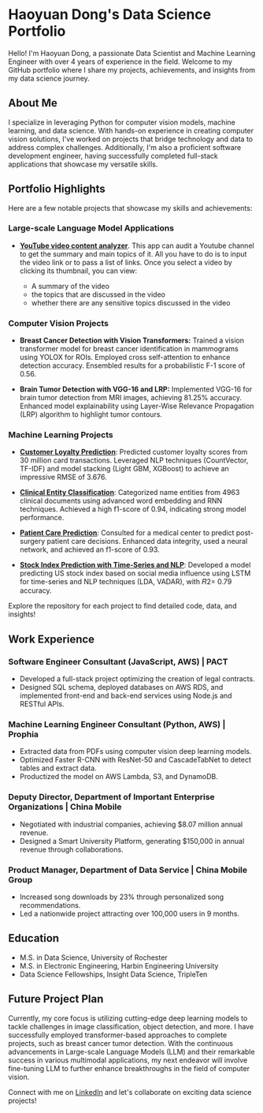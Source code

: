 <!--
**stemgene/stemgene** is a ✨ _special_ ✨ repository because its `README.md` (this file) appears on your GitHub profile.

Here are some ideas to get you started:

- 🔭 I’m currently working on ...
- 🌱 I’m currently learning ...
- 👯 I’m looking to collaborate on ...
- 🤔 I’m looking for help with ...
- 💬 Ask me about ...
- 📫 How to reach me: ...
- 😄 Pronouns: ...
- ⚡ Fun fact: ...
-->

# Haoyuan Dong's Data Science Portfolio

Hello! I'm Haoyuan Dong, a passionate Data Scientist and Machine Learning Engineer with over 4 years of experience in the field. Welcome to my GitHub portfolio where I share my projects, achievements, and insights from my data science journey.

## About Me

I specialize in leveraging Python for computer vision models, machine learning, and data science. With hands-on experience in creating computer vision solutions, I've worked on projects that bridge technology and data to address complex challenges. Additionally, I'm also a proficient software development engineer, having successfully completed full-stack applications that showcase my versatile skills.

## Portfolio Highlights

Here are a few notable projects that showcase my skills and achievements:

### Large-scale Language Model Applications

- **[YouTube video content analyzer](https://github.com/stemgene/Youtube_video_analyzer)**. This app can audit a Youtube channel to get the summary and main topics of it. All you have to do is to input the video link or to pass a list of links. Once you select a video by clicking its thumbnail, you can view:

    * A summary of the video
    * the topics that are discussed in the video
    * whether there are any sensitive topics discussed in the video

### Computer Vision Projects

- **Breast Cancer Detection with Vision Transformers:**
Trained a vision transformer model for breast cancer identification in mammograms using YOLOX for ROIs. Employed cross self-attention to enhance detection accuracy. Ensembled results for a probabilistic F-1 score of 0.56.

- **Brain Tumor Detection with VGG-16 and LRP:**
Implemented VGG-16 for brain tumor detection from MRI images, achieving 81.25% accuracy. Enhanced model explainability using Layer-Wise Relevance Propagation (LRP) algorithm to highlight tumor contours.

### Machine Learning Projects

- **[Customer Loyalty Prediction](https://github.com/stemgene/Customer-Loyalty-Score-Prediction)**:
  Predicted customer loyalty scores from 30 million card transactions. Leveraged NLP techniques (CountVector, TF-IDF) and model stacking (Light GBM, XGBoost) to achieve an impressive RMSE of 3.676.

- **[Clinical Entity Classification](https://github.com/stemgene/Name-Entity-Recognition-and-Classification)**:
  Categorized name entities from 4963 clinical documents using advanced word embedding and RNN techniques. Achieved a high f1-score of 0.94, indicating strong model performance.

- **[Patient Care Prediction](https://github.com/stemgene/Prediction-of-Skilled-Nursing-Facility-SNF-for-recovery)**:
  Consulted for a medical center to predict post-surgery patient care decisions. Enhanced data integrity, used a neural network, and achieved an f1-score of 0.93.

- **[Stock Index Prediction with Time-Series and NLP](https://github.com/stemgene/Predict-Stock-Price-by-LSTM-and-Twitter-Analysis-)**:
Developed a model predicting US stock index based on social media influence using LSTM for time-series and NLP techniques (LDA, VADAR), with 𝑅2= 0.79 accuracy.

Explore the repository for each project to find detailed code, data, and insights!

## Work Experience

### Software Engineer Consultant (JavaScript, AWS) | PACT

- Developed a full-stack project optimizing the creation of legal contracts.
- Designed SQL schema, deployed databases on AWS RDS, and implemented front-end and back-end services using Node.js and RESTful APIs.

### Machine Learning Engineer Consultant (Python, AWS) | Prophia

- Extracted data from PDFs using computer vision deep learning models.
- Optimized Faster R-CNN with ResNet-50 and CascadeTabNet to detect tables and extract data.
- Productized the model on AWS Lambda, S3, and DynamoDB.

### Deputy Director, Department of Important Enterprise Organizations | China Mobile

- Negotiated with industrial companies, achieving $8.07 million annual revenue.
- Designed a Smart University Platform, generating $150,000 in annual revenue through collaborations.

### Product Manager, Department of Data Service | China Mobile Group

- Increased song downloads by 23% through personalized song recommendations.
- Led a nationwide project attracting over 100,000 users in 9 months.

## Education

- M.S. in Data Science, University of Rochester
- M.S. in Electronic Engineering, Harbin Engineering University
- Data Science Fellowships, Insight Data Science, TripleTen

## Future Project Plan

Currently, my core focus is utilizing cutting-edge deep learning models to tackle challenges in image classification, object detection, and more. I have successfully employed transformer-based approaches to complete projects, such as breast cancer tumor detection. With the continuous advancements in Large-scale Language Models (LLM) and their remarkable success in various multimodal applications, my next endeavor will involve fine-tuning LLM to further enhance breakthroughs in the field of computer vision.

Connect with me on [LinkedIn](link_to_linkedin_profile) and let's collaborate on exciting data science projects!

